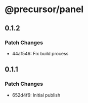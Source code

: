 # @precursor/panel

## 0.1.2

### Patch Changes

-   44af546: Fix build process

## 0.1.1

### Patch Changes

-   652d4f6: Initial publish
